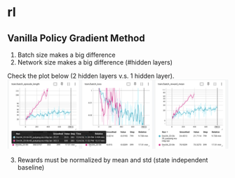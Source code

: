 # rl

## Vanilla Policy Gradient Method

1. Batch size makes a big difference
2. Network size makes a big difference (#hidden layers)

Check the plot below (2 hidden layers v.s. 1 hidden layer).
![Screenshot 2024-12-04 at 23.54.55.png](plots/Screenshot%202024-12-04%20at%2023.54.55.png)

3. Rewards must be normalized by mean and std (state independent baseline)